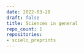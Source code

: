 ```yaml
---
date: 2022-03-28
draft: false
title: Sciences in general
repo_count: 1
repositories:
- scielo_preprints
---
```



